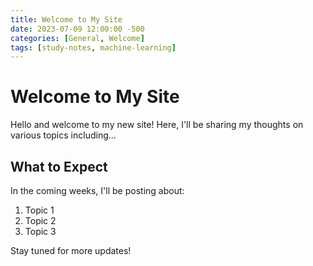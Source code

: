 ```yaml
---
title: Welcome to My Site
date: 2023-07-09 12:00:00 -500
categories: [General, Welcome]
tags: [study-notes, machine-learning]
---
```


# Welcome to My Site

Hello and welcome to my new site! Here, I'll be sharing my thoughts on various topics including...

## What to Expect

In the coming weeks, I'll be posting about:

1. Topic 1
2. Topic 2
3. Topic 3

Stay tuned for more updates!

